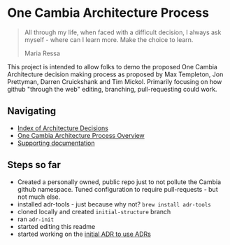 # One Cambia Architecture Process

> All through my life, when faced with a difficult decision, I always ask myself - where can I learn more. Make the choice to learn.
> 
> Maria Ressa

This project is intended to allow folks to demo the proposed One Cambia
Architecture decision making process as proposed by Max Templeton, Jon
Prettyman, Darren Cruickshank and Tim Mickol.  Primarily focusing on how github
"through the web" editing, branching, pull-requesting could work.

## Navigating

* [Index of Architecture Decisions](doc/adr)
* [One Cambia Architecture Process Overview](doc/manifesto.pdf)
* [Supporting documentation](doc/)

## Steps so far

* Created a personally owned, public repo just to not pollute the Cambia github
  namespace.  Tuned configuration to require pull-requests - but not much else.
* installed adr-tools - just because why not? `brew install adr-tools`
* cloned locally and created `initial-structure` branch
* ran `adr-init`
* started editing this readme
* started working on the [initial ADR to use ADRs](doc/adr/0001-record-architecture-decisions.md)
